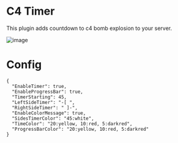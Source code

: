 # C4 Timer
This plugin adds countdown to c4 bomb explosion to your server.

![image](https://i.imgur.com/rE9S8ag.jpg)

# Config
```
{
  "EnableTimer": true,
  "EnableProgressBar": true,
  "TimerStarting": 45,
  "LeftSideTimer": "-[ ",
  "RightSideTimer": " ]-",
  "EnableColorMessage": true,
  "SidesTimerColor": "45:white",
  "TimeColor": "20:yellow, 10:red, 5:darkred",
  "ProgressBarColor": "20:yellow, 10:red, 5:darkred"
}

